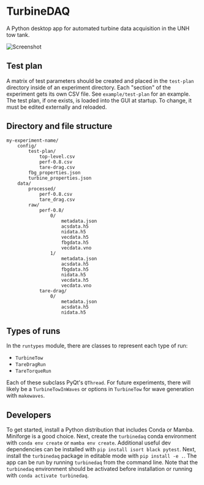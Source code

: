 # TurbineDAQ

A Python desktop app for automated turbine data acquisition in the UNH tow tank.

![Screenshot](https://raw.githubusercontent.com/petebachant/PhD-thesis/gh-pages/figures/TurbineDAQ.PNG)

## Test plan

A matrix of test parameters should be created and placed in the
`test-plan` directory inside of an experiment directory.
Each "section" of the experiment gets its own CSV file.
See `example/test-plan` for an
example.
The test plan, if one exists, is loaded into the GUI at startup.
To change, it must be
edited externally and reloaded.

## Directory and file structure

```
my-experiment-name/
    config/
        test-plan/
            top-level.csv
            perf-0.8.csv
            tare-drag.csv
        fbg_properties.json
        turbine_properties.json
    data/
        processed/
            perf-0.8.csv
            tare_drag.csv
        raw/
            perf-0.8/
                0/
                    metadata.json
                    acsdata.h5
                    nidata.h5
                    vecdata.h5
                    fbgdata.h5
                    vecdata.vno
                1/
                    metadata.json
                    acsdata.h5
                    fbgdata.h5
                    nidata.h5
                    vecdata.h5
                    vecdata.vno
            tare-drag/
                0/
                    metadata.json
                    acsdata.h5
                    nidata.h5
```

## Types of runs

In the `runtypes` module, there are classes to represent each type of run:

  * `TurbineTow`
  * `TareDragRun`
  * `TareTorqueRun`

Each of these subclass PyQt's `QThread`. For future experiments,
there will likely be
a `TurbineTowInWaves` or options in `TurbineTow` for wave generation with
`makewaves`.

## Developers

To get started, install a Python distribution that includes Conda or Mamba.
Miniforge is a good choice.
Next, create the `turbinedaq` conda environment with `conda env create` or
`mamba env create`.
Additional useful dev dependencies can be installed with
`pip install isort black pytest`.
Next, install the `turbinedaq` package in editable mode with
`pip install -e .`.
The app can be run by running `turbinedaq` from the command line.
Note that the `turbinedaq` environment should be activated before installation
or running with `conda activate turbinedaq`.
